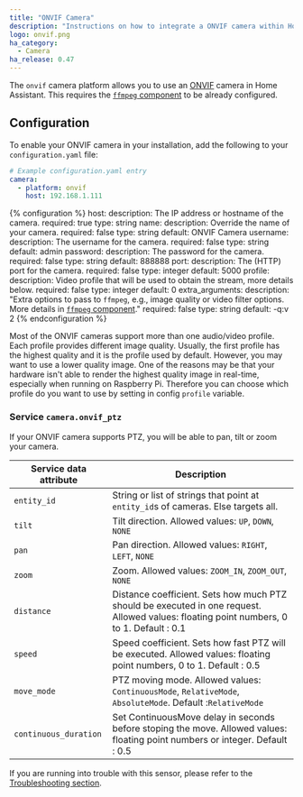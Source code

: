 ```yaml
---
title: "ONVIF Camera"
description: "Instructions on how to integrate a ONVIF camera within Home Assistant."
logo: onvif.png
ha_category:
  - Camera
ha_release: 0.47
---
```


The `onvif` camera platform allows you to use an [ONVIF](https://www.onvif.org/) camera in Home Assistant. This requires the [`ffmpeg` component](/integrations/ffmpeg/) to be already configured.

## Configuration

To enable your ONVIF camera in your installation, add the following to your `configuration.yaml` file:

```yaml
# Example configuration.yaml entry
camera:
  - platform: onvif
    host: 192.168.1.111
```

{% configuration %}
host:
  description: The IP address or hostname of the camera.
  required: true
  type: string
name:
  description: Override the name of your camera.
  required: false
  type: string
  default: ONVIF Camera
username:
  description: The username for the camera.
  required: false
  type: string
  default: admin
password:
  description: The password for the camera.
  required: false
  type: string
  default: 888888
port:
  description: The (HTTP) port for the camera.
  required: false
  type: integer
  default: 5000
profile:
  description: Video profile that will be used to obtain the stream, more details below.
  required: false
  type: integer
  default: 0
extra_arguments:
  description: "Extra options to pass to `ffmpeg`, e.g., image quality or video filter options. More details in [`ffmpeg` component](/integrations/ffmpeg)."
  required: false
  type: string
  default: -q:v 2
{% endconfiguration %}

Most of the ONVIF cameras support more than one audio/video profile. Each profile provides different image quality. Usually, the first profile has the highest quality and it is the profile used by default. However, you may want to use a lower quality image. One of the reasons may be that your hardware isn't able to render the highest quality image in real-time, especially when running on Raspberry Pi. Therefore you can choose which profile do you want to use by setting in config `profile` variable.

### Service `camera.onvif_ptz`

If your ONVIF camera supports PTZ, you will be able to pan, tilt or zoom your camera.

| Service data attribute | Description |
| -----------------------| ----------- |
| `entity_id` | String or list of strings that point at `entity_id`s of cameras. Else targets all.
| `tilt` | Tilt direction. Allowed values: `UP`, `DOWN`, `NONE`
| `pan` | Pan direction. Allowed values: `RIGHT`, `LEFT`, `NONE`
| `zoom` | Zoom. Allowed values: `ZOOM_IN`, `ZOOM_OUT`, `NONE`
| `distance` | Distance coefficient. Sets how much PTZ should be executed in one request. Allowed values: floating point numbers, 0 to 1. Default : 0.1
| `speed` | Speed coefficient. Sets how fast PTZ will be executed. Allowed values: floating point numbers, 0 to 1. Default : 0.5
| `move_mode` | PTZ moving mode. Allowed values: `ContinuousMode`, `RelativeMode`, `AbsoluteMode`. Default :`RelativeMode`
| `continuous_duration` | Set ContinuousMove delay in seconds before stoping the move. Allowed values: floating point numbers or integer. Default : 0.5

If you are running into trouble with this sensor, please refer to the [Troubleshooting section](/integrations/ffmpeg/#troubleshooting).
